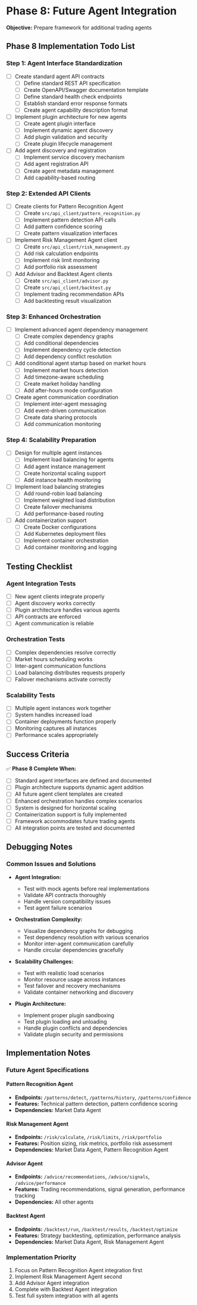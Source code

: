 # Phase 8: Future Agent Integration

**Objective:** Prepare framework for additional trading agents

## Phase 8 Implementation Todo List

### Step 1: Agent Interface Standardization
- [ ] Create standard agent API contracts
  - [ ] Define standard REST API specification
  - [ ] Create OpenAPI/Swagger documentation template
  - [ ] Define standard health check endpoints
  - [ ] Establish standard error response formats
  - [ ] Create agent capability description format
- [ ] Implement plugin architecture for new agents
  - [ ] Create agent plugin interface
  - [ ] Implement dynamic agent discovery
  - [ ] Add plugin validation and security
  - [ ] Create plugin lifecycle management
- [ ] Add agent discovery and registration
  - [ ] Implement service discovery mechanism
  - [ ] Add agent registration API
  - [ ] Create agent metadata management
  - [ ] Add capability-based routing

### Step 2: Extended API Clients
- [ ] Create clients for Pattern Recognition Agent
  - [ ] Create `src/api_client/pattern_recognition.py`
  - [ ] Implement pattern detection API calls
  - [ ] Add pattern confidence scoring
  - [ ] Create pattern visualization interfaces
- [ ] Implement Risk Management Agent client
  - [ ] Create `src/api_client/risk_management.py`
  - [ ] Add risk calculation endpoints
  - [ ] Implement risk limit monitoring
  - [ ] Add portfolio risk assessment
- [ ] Add Advisor and Backtest Agent clients
  - [ ] Create `src/api_client/advisor.py`
  - [ ] Create `src/api_client/backtest.py`
  - [ ] Implement trading recommendation APIs
  - [ ] Add backtesting result visualization

### Step 3: Enhanced Orchestration
- [ ] Implement advanced agent dependency management
  - [ ] Create complex dependency graphs
  - [ ] Add conditional dependencies
  - [ ] Implement dependency cycle detection
  - [ ] Add dependency conflict resolution
- [ ] Add conditional agent startup based on market hours
  - [ ] Implement market hours detection
  - [ ] Add timezone-aware scheduling
  - [ ] Create market holiday handling
  - [ ] Add after-hours mode configuration
- [ ] Create agent communication coordination
  - [ ] Implement inter-agent messaging
  - [ ] Add event-driven communication
  - [ ] Create data sharing protocols
  - [ ] Add communication monitoring

### Step 4: Scalability Preparation
- [ ] Design for multiple agent instances
  - [ ] Implement load balancing for agents
  - [ ] Add agent instance management
  - [ ] Create horizontal scaling support
  - [ ] Add instance health monitoring
- [ ] Implement load balancing strategies
  - [ ] Add round-robin load balancing
  - [ ] Implement weighted load distribution
  - [ ] Create failover mechanisms
  - [ ] Add performance-based routing
- [ ] Add containerization support
  - [ ] Create Docker configurations
  - [ ] Add Kubernetes deployment files
  - [ ] Implement container orchestration
  - [ ] Add container monitoring and logging

## Testing Checklist

### Agent Integration Tests
- [ ] New agent clients integrate properly
- [ ] Agent discovery works correctly
- [ ] Plugin architecture handles various agents
- [ ] API contracts are enforced
- [ ] Agent communication is reliable

### Orchestration Tests
- [ ] Complex dependencies resolve correctly
- [ ] Market hours scheduling works
- [ ] Inter-agent communication functions
- [ ] Load balancing distributes requests properly
- [ ] Failover mechanisms activate correctly

### Scalability Tests
- [ ] Multiple agent instances work together
- [ ] System handles increased load
- [ ] Container deployments function properly
- [ ] Monitoring captures all instances
- [ ] Performance scales appropriately

## Success Criteria

✅ **Phase 8 Complete When:**
- [ ] Standard agent interfaces are defined and documented
- [ ] Plugin architecture supports dynamic agent addition
- [ ] All future agent client templates are created
- [ ] Enhanced orchestration handles complex scenarios
- [ ] System is designed for horizontal scaling
- [ ] Containerization support is fully implemented
- [ ] Framework accommodates future trading agents
- [ ] All integration points are tested and documented

## Debugging Notes

### Common Issues and Solutions
- **Agent Integration:**
  - Test with mock agents before real implementations
  - Validate API contracts thoroughly
  - Handle version compatibility issues
  - Test agent failure scenarios

- **Orchestration Complexity:**
  - Visualize dependency graphs for debugging
  - Test dependency resolution with various scenarios
  - Monitor inter-agent communication carefully
  - Handle circular dependencies gracefully

- **Scalability Challenges:**
  - Test with realistic load scenarios
  - Monitor resource usage across instances
  - Test failover and recovery mechanisms
  - Validate container networking and discovery

- **Plugin Architecture:**
  - Implement proper plugin sandboxing
  - Test plugin loading and unloading
  - Handle plugin conflicts and dependencies
  - Validate plugin security and permissions

## Implementation Notes

### Future Agent Specifications

#### Pattern Recognition Agent
- **Endpoints:** `/patterns/detect`, `/patterns/history`, `/patterns/confidence`
- **Features:** Technical pattern detection, pattern confidence scoring
- **Dependencies:** Market Data Agent

#### Risk Management Agent
- **Endpoints:** `/risk/calculate`, `/risk/limits`, `/risk/portfolio`
- **Features:** Position sizing, risk metrics, portfolio risk assessment
- **Dependencies:** Market Data Agent, Pattern Recognition Agent

#### Advisor Agent
- **Endpoints:** `/advice/recommendations`, `/advice/signals`, `/advice/performance`
- **Features:** Trading recommendations, signal generation, performance tracking
- **Dependencies:** All other agents

#### Backtest Agent
- **Endpoints:** `/backtest/run`, `/backtest/results`, `/backtest/optimize`
- **Features:** Strategy backtesting, optimization, performance analysis
- **Dependencies:** Market Data Agent, Risk Management Agent

### Implementation Priority
1. Focus on Pattern Recognition Agent integration first
2. Implement Risk Management Agent second
3. Add Advisor Agent integration
4. Complete with Backtest Agent integration
5. Test full system integration with all agents